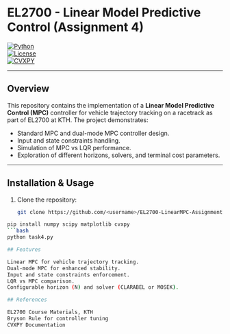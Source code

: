 # EL2700 - Linear Model Predictive Control (Assignment 4)  

[![Python](https://img.shields.io/badge/Python-3.11-blue)](https://www.python.org/)  
[![License](https://img.shields.io/badge/License-Educational-green)](LICENSE)  
[![CVXPY](https://img.shields.io/badge/CVXPY-Optimization-orange)](https://www.cvxpy.org/)  

---

## Overview
This repository contains the implementation of a **Linear Model Predictive Control (MPC)** controller for vehicle trajectory tracking on a racetrack as part of EL2700 at KTH. The project demonstrates:

- Standard MPC and dual-mode MPC controller design.  
- Input and state constraints handling.  
- Simulation of MPC vs LQR performance.  
- Exploration of different horizons, solvers, and terminal cost parameters.  

---

## Installation & Usage
1. Clone the repository:
   ```bash
   git clone https://github.com/<username>/EL2700-LinearMPC-Assignment4.git
```bash
pip install numpy scipy matplotlib cvxpy
```bash
python task4.py

## Features

Linear MPC for vehicle trajectory tracking.
Dual-mode MPC for enhanced stability.
Input and state constraints enforcement.
LQR vs MPC comparison.
Configurable horizon (N) and solver (CLARABEL or MOSEK).

## References

EL2700 Course Materials, KTH
Bryson Rule for controller tuning
CVXPY Documentation
